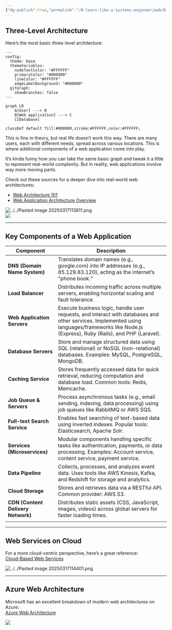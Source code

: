 ```yaml
---
{"dg-publish":true,"permalink":"/0-learn-like-a-systems-engineer/web/0-web-architecture-101/","noteIcon":"","created":"2025-04-15T14:11:19.587-04:00"}
---
```










## Three-Level Architecture

Here’s the most basic three-level architecture:

```mermaid
---
config:
  theme: base
  themeVariables:
    nodeTextColor: "#FFFFFF"
    primaryColor: "#000000"
    lineColor: "#FFFFFF"
    edgeLabelBackground: "#000000"
  gitGraph:
    showBranches: false
---

graph LR
	A[User] ---> B
	B[Web application] ---> C
	C[Database]

classDef default fill:#000000,stroke:#FFFFFF,color:#FFFFFF;
```

This is fine in theory, but real life doesn’t work this way. There are many users, each with different needs, spread across various locations. This is where additional components of a web application come into play.

It’s kinda funny how you can take the same basic graph and tweak it a little to represent real-world complexity. But in reality, web applications involve way more moving parts.

Check out these sources for a deeper dive into real-world web architectures:

- [Web Architecture 101](https://medium.com/storyblocks-engineering/web-architecture-101-a3224e126947)
- [Web Application Architecture Overview](https://www.sayonetech.com/blog/web-application-architecture/)

![../../Pasted image 20250317113811.png](/img/user/Pasted%20image%2020250317113811.png)  
![](https://i.imgur.com/xQpFKxP.png)

---

## Key Components of a Web Application

| **Component**                      | **Description**                                                                                                                                                                               |
| ---------------------------------- | --------------------------------------------------------------------------------------------------------------------------------------------------------------------------------------------- |
| **DNS (Domain Name System)**       | Translates domain names (e.g., google.com) into IP addresses (e.g., 85.129.83.120), acting as the internet’s "phone book."                                                                    |
| **Load Balancer**                  | Distributes incoming traffic across multiple servers, enabling horizontal scaling and fault tolerance.                                                                                        |
| **Web Application Servers**        | Execute business logic, handle user requests, and interact with databases and other services. Implemented using languages/frameworks like Node.js (Express), Ruby (Rails), and PHP (Laravel). |
| **Database Servers**               | Store and manage structured data using SQL (relational) or NoSQL (non-relational) databases. Examples: MySQL, PostgreSQL, MongoDB.                                                            |
| **Caching Service**                | Stores frequently accessed data for quick retrieval, reducing computation and database load. Common tools: Redis, Memcache.                                                                   |
| **Job Queue & Servers**            | Process asynchronous tasks (e.g., email sending, indexing, data processing) using job queues like RabbitMQ or AWS SQS.                                                                        |
| **Full-text Search Service**       | Enables fast searching of text-based data using inverted indexes. Popular tools: Elasticsearch, Apache Solr.                                                                                  |
| **Services (Microservices)**       | Modular components handling specific tasks like authentication, payments, or data processing. Examples: Account service, content service, payment service.                                    |
| **Data Pipeline**                  | Collects, processes, and analyzes event data. Uses tools like AWS Kinesis, Kafka, and Redshift for storage and analytics.                                                                     |
| **Cloud Storage**                  | Stores and retrieves data via a RESTful API. Common provider: AWS S3.                                                                                                                         |
| **CDN (Content Delivery Network)** | Distributes static assets (CSS, JavaScript, images, videos) across global servers for faster loading times.                                                                                   |
|                                    |                                                                                                                                                                                               |

---

## Web Services on Cloud

For a more cloud-centric perspective, here’s a great reference:  
[Cloud-Based Web Services](https://www.conceptdraw.com/examples/tier-1-application-diagram)

![../../Pasted image 20250317114401.png](/img/user/Pasted%20image%2020250317114401.png)

---

## Azure Web Architecture

Microsoft has an excellent breakdown of modern web architectures on Azure:  
[Azure Web Architecture](https://learn.microsoft.com/en-us/dotnet/architecture/modern-web-apps-azure/common-web-application-architectures)

![](https://i.imgur.com/Js0l7OP.png)
